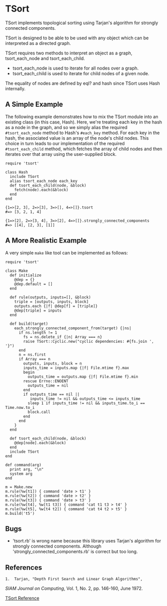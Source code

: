 # TSort

TSort implements topological sorting using Tarjan's algorithm for strongly
connected components.

TSort is designed to be able to be used with any object which can be
interpreted as a directed graph.

TSort requires two methods to interpret an object as a graph, tsort_each_node
and tsort_each_child.

*   tsort_each_node is used to iterate for all nodes over a graph.
*   tsort_each_child is used to iterate for child nodes of a given node.


The equality of nodes are defined by eql? and hash since TSort uses Hash
internally.

## A Simple Example

The following example demonstrates how to mix the TSort module into an
existing class (in this case, Hash). Here, we're treating each key in the hash
as a node in the graph, and so we simply alias the required `#tsort_each_node`
method to Hash's `#each_key` method. For each key in the hash, the associated
value is an array of the node's child nodes. This choice in turn leads to our
implementation of the required `#tsort_each_child` method, which fetches the
array of child nodes and then iterates over that array using the user-supplied
block.

    require 'tsort'

    class Hash
      include TSort
      alias tsort_each_node each_key
      def tsort_each_child(node, &block)
        fetch(node).each(&block)
      end
    end

    {1=>[2, 3], 2=>[3], 3=>[], 4=>[]}.tsort
    #=> [3, 2, 1, 4]

    {1=>[2], 2=>[3, 4], 3=>[2], 4=>[]}.strongly_connected_components
    #=> [[4], [2, 3], [1]]

## A More Realistic Example

A very simple `make` like tool can be implemented as follows:

    require 'tsort'

    class Make
      def initialize
        @dep = {}
        @dep.default = []
      end

      def rule(outputs, inputs=[], &block)
        triple = [outputs, inputs, block]
        outputs.each {|f| @dep[f] = [triple]}
        @dep[triple] = inputs
      end

      def build(target)
        each_strongly_connected_component_from(target) {|ns|
          if ns.length != 1
            fs = ns.delete_if {|n| Array === n}
            raise TSort::Cyclic.new("cyclic dependencies: #{fs.join ', '}")
          end
          n = ns.first
          if Array === n
            outputs, inputs, block = n
            inputs_time = inputs.map {|f| File.mtime f}.max
            begin
              outputs_time = outputs.map {|f| File.mtime f}.min
            rescue Errno::ENOENT
              outputs_time = nil
            end
            if outputs_time == nil ||
               inputs_time != nil && outputs_time <= inputs_time
              sleep 1 if inputs_time != nil && inputs_time.to_i == Time.now.to_i
              block.call
            end
          end
        }
      end

      def tsort_each_child(node, &block)
        @dep[node].each(&block)
      end
      include TSort
    end

    def command(arg)
      print arg, "\n"
      system arg
    end

    m = Make.new
    m.rule(%w[t1]) { command 'date > t1' }
    m.rule(%w[t2]) { command 'date > t2' }
    m.rule(%w[t3]) { command 'date > t3' }
    m.rule(%w[t4], %w[t1 t3]) { command 'cat t1 t3 > t4' }
    m.rule(%w[t5], %w[t4 t2]) { command 'cat t4 t2 > t5' }
    m.build('t5')

## Bugs

*   'tsort.rb' is wrong name because this library uses Tarjan's algorithm for
    strongly connected components. Although 'strongly_connected_components.rb'
    is correct but too long.


## References

    1.  Tarjan, "Depth First Search and Linear Graph Algorithms",


*SIAM Journal on Computing*, Vol. 1, No. 2, pp. 146-160, June 1972.

[TSort Reference](https://ruby-doc.org/stdlib-2.6/libdoc/tsort/rdoc/TSort.html)